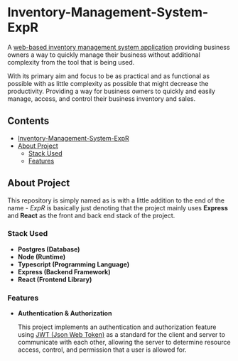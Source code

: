 # Inventory-Management-System-ExpR

A [web-based inventory management system application](https://en.wikipedia.org/wiki/Inventory_management_software) providing business owners a way to quickly manage their business without additional complexity from the tool that is being used.

With its primary aim and focus to be as practical and as functional as possible with as little complexity as possible that might decrease the productivity. Providing a way for business owners to quickly and easily manage, access, and control their business inventory and sales.

## Contents

 - [Inventory-Management-System-ExpR](#inventory-management-system-expr)
 - [About Project](#about-project)
    - [Stack Used](#stack-used)
    - [Features](#features)


## About Project

This repository is simply named as is with a little addition to the end of the name - _ExpR_ is basically just denoting that the project mainly uses **Express** and **React** as the front and back end stack of the project.

### Stack Used

- **Postgres (Database)**
- **Node (Runtime)**
- **Typescript (Programming Language)**
- **Express (Backend Framework)**
- **React (Frontend Library)**

### Features

- **Authentication & Authorization**

  This project implements an authentication and authorization feature using [JWT (Json Web Token)](https://jwt.io/introduction) as a standard for the client and server to communicate with each other, allowing the server to determine resource access, control, and permission that a user is allowed for.
